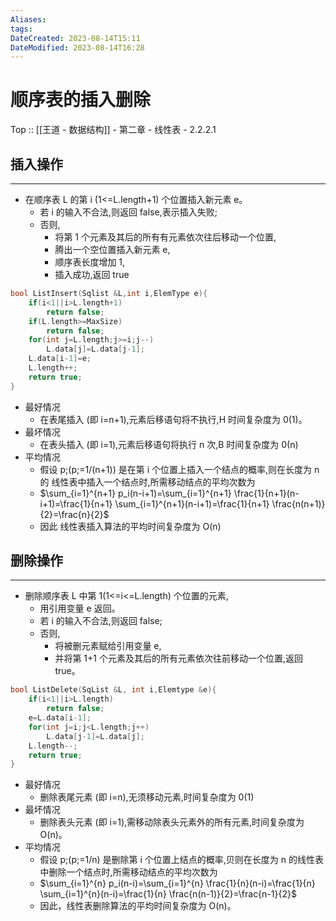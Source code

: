 ```yaml
---
Aliases: 
tags: 
DateCreated: 2023-08-14T15:11
DateModified: 2023-08-14T16:28
---
```

# 顺序表的插入删除

Top :: [[王道 - 数据结构]] - 第二章 - 线性表 - 2.2.2.1

## 插入操作
---
- 在顺序表 L 的第 i (1<=L.length+1) 个位置插入新元素 e。
	- 若 i 的输入不合法,则返回 false,表示插入失败;
	- 否则,
		- 将第 1 个元素及其后的所有有元素依次往后移动一个位置,
		- 腾出一个空位置插入新元素 e,
		- 顺序表长度增加 1,
		- 插入成功,返回 true

```cpp
bool ListInsert(Sqlist &L,int i,ElemType e){
	if(i<1||i>L.length+1)
		return false;
	if(L.length>=MaxSize)
		return false;
	for(int j=L.length;j>=i;j--)
		L.data[j]=L.data[j-1];
	L.data[i-1]=e;
	L.length++;
	return true;
}
```

- 最好情况
	- 在表尾插入 (即 i=n+1),元素后移语句将不执行,H 时间复杂度为 0(1)。
- 最坏情况
	- 在表头插入 (即 i=1),元素后移语句将执行 n 次,B 时间复杂度为 0(n)
- 平均情况
	- 假设 p;(p;=1/(n+1)) 是在第 i 个位置上插入一个结点的概率,则在长度为 n 的 线性表中插入一个结点时,所需移动结点的平均次数为
	- $\sum_{i=1}^{n+1} p_i(n-i+1)=\sum_{i=1}^{n+1} \frac{1}{n+1}(n-i+1)=\frac{1}{n+1} \sum_{i=1}^{n+1}(n-i+1)=\frac{1}{n+1} \frac{n(n+1)}{2}=\frac{n}{2}$
	- 因此 线性表插入算法的平均时间复杂度为 O(n)

## 删除操作
---
- 删除顺序表 L 中第 1(1<=i<=L.length) 个位置的元素,
	- 用引用变量 e 返回。
	- 若 i 的输入不合法,则返回 false;
	- 否则,
		- 将被删元素赋给引用变量 e,
		- 并将第 1+1 个元素及其后的所有元素依次往前移动一个位置,返回 true。

```cpp
bool ListDelete(SqList &L, int i,Elemtype &e){
	if(i<1||i>L.length)
		return false;
	e=L.data[i-1];
	for(int j=i;j<L.length;j++)
		L.data[j-1]=L.data[j];
	L.length--;
	return true;
}
```

- 最好情况
	- 删除表尾元素 (即 i=n),无须移动元素,时间复杂度为 0(1)
- 最坏情况
	- 删除表头元素 (即 i=1),需移动除表头元素外的所有元素,时间复杂度为 O(n)。
- 平均情况
	- 假设 p;(p;=1/n) 是删除第 i 个位置上结点的概率,贝则在长度为 n 的线性表中删除一个结点时,所需移动结点的平均次数为
	- $\sum_{i=1}^{n} p_i(n-i)=\sum_{i=1}^{n} \frac{1}{n}(n-i)=\frac{1}{n} \sum_{i=1}^{n}(n-i)=\frac{1}{n} \frac{n(n-1)}{2}=\frac{n-1}{2}$
	- 因此，线性表删除算法的平均时间复杂度为 O(n)。
